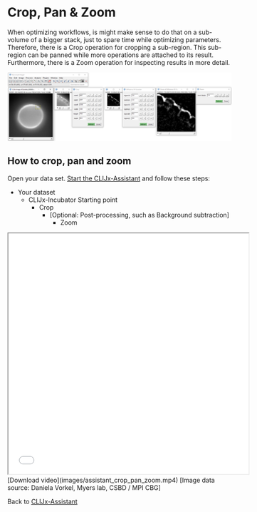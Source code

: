 # Crop, Pan & Zoom
When optimizing workflows, is might make sense to do that on a sub-volume of a bigger stack, just to spare time while optimizing parameters.
Therefore, there is a Crop operation for cropping a sub-region. This sub-region can be panned while more operations are
attached to its result. Furthermore, there is a Zoom operation for inspecting results in more detail.

![Image](images/assistant_crop_pan_zoom.png)

## How to crop, pan and zoom
Open your data set. [Start the CLIJx-Assistant](https://clij.github.io/assistant/getting_started) and follow these steps:

* Your dataset
  * CLIJx-Incubator Starting point
    * Crop
      * [Optional: Post-processing, such as Background subtraction]
        * Zoom
            
<iframe src="images/assistant_crop_pan_zoom.mp4" width="540" height="540"></iframe>
[Download video](images/assistant_crop_pan_zoom.mp4) [Image data source: Daniela Vorkel, Myers lab, CSBD / MPI CBG]

Back to [CLIJx-Assistant](https://clij.github.io/assistant)
